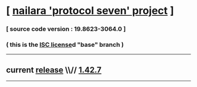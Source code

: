 
# [ [nailara 'protocol seven' project](http://src.nailara.net/) ]

### [ source code version : 19.8623-3064.0 ]

### ( this is the [ISC license](license)d "base" branch )
---
## current [release](https://github.com/anotherlink/nailara/releases) \\\\// [1.42.7](https://github.com/anotherlink/nailara/releases/tag/1.42.7)
---
